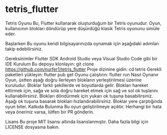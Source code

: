 # tetris_flutter
Tetris Oyunu
Bu, Flutter kullanarak oluşturduğum bir Tetris oyunudur. Oyun, kullanıcının blokları döndürüp yere düşürdüğü klasik Tetris oyununu simüle eder.

Başlarken
Bu oyunu kendi bilgisayarınızda oynamak için aşağıdaki adımları takip edebilirsiniz.

Gereksinimler
Flutter SDK
Android Studio veya Visual Studio Code gibi bir IDE
Kurulum
Bu depoyu klonlayın: git clone https://github.com/nurfer1/tetris_flutter
Proje dizinine gidin: cd tetris
Gerekli paketleri yükleyin: flutter pub get
Oyunu çalıştırın: flutter run
Nasıl Oynanır
Oyun, üstten aşağı doğru ilerleyen blokların yerleştirilmesi üzerine kuruludur.
Bloklar farklı şekillerde ve boyutlarda gelir.
Blokları hareket ettirmek için, sağa ve sola doğru hareket etmek için sağ ve sol ok tuşlarını kullanabilirsiniz.
Blokları döndürmek için yukarı ok tuşuna basabilirsiniz.
Aşağı ok tuşuna basarak blokları hızlandırabilirsiniz.
Bloklar yere çarptığında oyun biter.
Katkıda Bulunma
Bu oyun geliştirilmeye açıktır. Herhangi bir hata veya öneriniz varsa, lütfen bir PR gönderin.

Lisans
Bu proje MIT lisansı altında lisanslanmıştır. Daha fazla bilgi için LICENSE dosyasına bakın.
